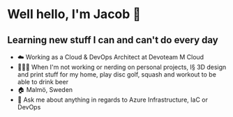 # Well hello, I'm Jacob 👋

## Learning new stuff I can and can't do every day

- :cloud: Working as a Cloud & DevOps Architect at Devoteam M Cloud
- 🥏🏓🍺 When I'm not working or nerding on personal projects, I§ 3D design and print stuff for my home, play disc golf, squash and workout to be able to drink beer
- :house: Malmö, Sweden
- 🙋 Ask me about anything in regards to Azure Infrastructure, IaC or DevOps
